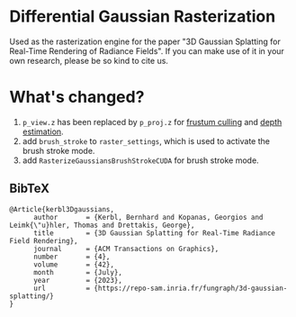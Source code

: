 # Differential Gaussian Rasterization
Used as the rasterization engine for the paper "3D Gaussian Splatting for Real-Time Rendering of Radiance Fields". If you can make use of it in your own research, please be so kind to cite us.


# What's changed?
1. `p_view.z` has been replaced by `p_proj.z` for [frustum culling](./cuda_rasterizer/auxiliary.h#L151) and [depth estimation](./cuda_rasterizer/forward.cu#L249).
2. add `brush_stroke` to `raster_settings`, which is used to activate the brush stroke mode.
3. add `RasterizeGaussiansBrushStrokeCUDA` for brush stroke mode.


<section class="section" id="BibTeX">
  <div class="container is-max-desktop content">
    <h2 class="title">BibTeX</h2>
    <pre><code>@Article{kerbl3Dgaussians,
      author       = {Kerbl, Bernhard and Kopanas, Georgios and Leimk{\"u}hler, Thomas and Drettakis, George},
      title        = {3D Gaussian Splatting for Real-Time Radiance Field Rendering},
      journal      = {ACM Transactions on Graphics},
      number       = {4},
      volume       = {42},
      month        = {July},
      year         = {2023},
      url          = {https://repo-sam.inria.fr/fungraph/3d-gaussian-splatting/}
}</code></pre>
  </div>
</section>